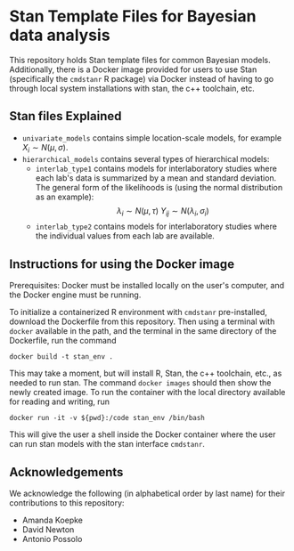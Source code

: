 # Stan Template Files for Bayesian data analysis

This repository holds Stan template files for common Bayesian models. Additionally, there is a Docker image provided for users to use Stan (specifically the `cmdstanr` R package) via Docker instead of having to go through local system installations with stan, the c++ toolchain, etc.

## Stan files Explained

* `univariate_models` contains simple location-scale models, for example $X_i \sim N(\mu,\sigma)$.
* `hierarchical_models` contains several types of hierarchical models:
  * `interlab_type1` contains models for interlaboratory studies where each lab's data is summarized by a mean and standard deviation. The general form of the likelihoods is (using the normal distribution as an example):
$$\lambda_i \sim N(\mu, \tau) \
Y_{ij} \sim N(\lambda_i,\sigma_i)$$
  * `interlab_type2` contains models for interlaboratory studies where the individual values from each lab are available. 

## Instructions for using the Docker image

Prerequisites: Docker must be installed locally on the user's computer, and the Docker engine must be running.

To initialize a containerized R environment with `cmdstanr` pre-installed, download the Dockerfile from this repository. Then using a terminal with `docker` available in the path, and the terminal in the same directory of the Dockerfile, run the command
```
docker build -t stan_env .
```
This may take a moment, but will install R, Stan, the c++ toolchain, etc., as needed to run stan. The command `docker images` should then show the newly created image. To run the container with the local directory available for reading and writing, run
```
docker run -it -v ${pwd}:/code stan_env /bin/bash
```
This will give the user a shell inside the Docker container where the user can run stan models with the stan interface `cmdstanr`.

## Acknowledgements
We acknowledge the following (in alphabetical order by last name) for their contributions to this repository: 
* Amanda Koepke
* David Newton
* Antonio Possolo
